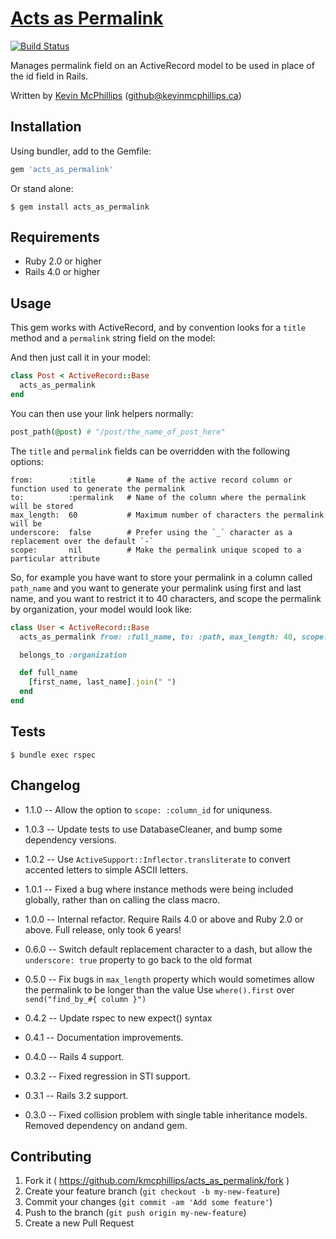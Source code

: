 # [Acts as Permalink](https://github.com/kmcphillips/acts_as_permalink)

[![Build Status](https://travis-ci.org/kmcphillips/acts_as_permalink.svg?branch=master)](https://travis-ci.org/kmcphillips/acts_as_permalink)

Manages permalink field on an ActiveRecord model to be used in place of the id field in Rails.

Written by [Kevin McPhillips](https://github.com/kmcphillips) ([github@kevinmcphillips.ca](mailto:github@kevinmcphillips.ca))


## Installation

Using bundler, add to the Gemfile:

```ruby
gem 'acts_as_permalink'
```

Or stand alone:

```
$ gem install acts_as_permalink
```

## Requirements

* Ruby 2.0 or higher
* Rails 4.0 or higher


## Usage

This gem works with ActiveRecord, and by convention looks for a `title` method and a `permalink` string field on the model:

And then just call it in your model:

```ruby
class Post < ActiveRecord::Base
  acts_as_permalink
end
```

You can then use your link helpers normally:

```ruby
post_path(@post) # "/post/the_name_of_post_here"
```

The `title` and `permalink` fields can be overridden with the following options:

    from:        :title       # Name of the active record column or function used to generate the permalink
    to:          :permalink   # Name of the column where the permalink will be stored
    max_length:  60           # Maximum number of characters the permalink will be
    underscore:  false        # Prefer using the `_` character as a replacement over the default `-`
    scope:       nil          # Make the permalink unique scoped to a particular attribute

So, for example you have want to store your permalink in a column called `path_name` and you want to generate your permalink using first and last name, and you want to restrict it to 40 characters, and scope the permalink by organization, your model would look like:

```ruby
class User < ActiveRecord::Base
  acts_as_permalink from: :full_name, to: :path, max_length: 40, scope: :organization_id

  belongs_to :organization

  def full_name
    [first_name, last_name].join(" ")
  end
end
```


## Tests

```
$ bundle exec rspec
```


## Changelog

* 1.1.0  --  Allow the option to `scope: :column_id` for uniquness.

* 1.0.3  --  Update tests to use DatabaseCleaner, and bump some dependency versions.

* 1.0.2  --  Use `ActiveSupport::Inflector.transliterate` to convert accented letters to simple ASCII letters.

* 1.0.1  --  Fixed a bug where instance methods were being included globally, rather than on calling the class macro.

* 1.0.0  --  Internal refactor. Require Rails 4.0 or above and Ruby 2.0 or above. Full release, only took 6 years!

* 0.6.0  --  Switch default replacement character to a dash, but allow the `underscore: true` property to go back to the old format

* 0.5.0  --  Fix bugs in `max_length` property which would sometimes allow the permalink to be longer than the value
             Use `where().first` over `send("find_by_#{ column }")`

* 0.4.2  --  Update rspec to new expect() syntax

* 0.4.1  --  Documentation improvements.

* 0.4.0  --  Rails 4 support.

* 0.3.2  --  Fixed regression in STI support.

* 0.3.1  --  Rails 3.2 support.

* 0.3.0  --  Fixed collision problem with single table inheritance models. Removed dependency on andand gem.


## Contributing

1. Fork it ( https://github.com/kmcphillips/acts_as_permalink/fork )
2. Create your feature branch (`git checkout -b my-new-feature`)
3. Commit your changes (`git commit -am 'Add some feature'`)
4. Push to the branch (`git push origin my-new-feature`)
5. Create a new Pull Request

